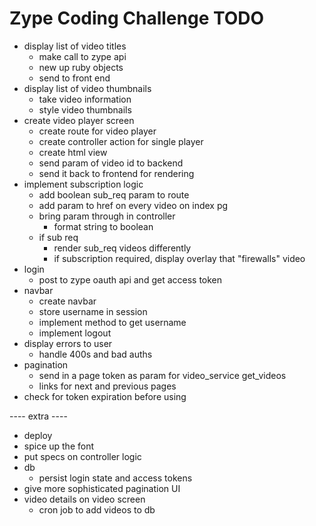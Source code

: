 Zype Coding Challenge TODO
==========================

 - display list of video titles
   - make call to zype api
   - new up ruby objects
   - send to front end
 - display list of video thumbnails
   - take video information
   - style video thumbnails
 - create video player screen
   - create route for video player
   - create controller action for single player
   - create html view
   - send param of video id to backend
   - send it back to frontend for rendering
 - implement subscription logic
   - add boolean sub_req param to route
   - add param to href on every video on index pg
   - bring param through in controller
     - format string to boolean
   - if sub req
     - render sub_req videos differently
     - if subscription required, display overlay that "firewalls" video
 - login
   - post to zype oauth api and get access token
 - navbar
   - create navbar
   - store username in session
   - implement method to get username
   - implement logout
 - display errors to user
   - handle 400s and bad auths
 - pagination
   - send in a page token as param for video_service get_videos
   - links for next and previous pages
 - check for token expiration before using

---- extra ----
 - deploy
 - spice up the font
 - put specs on controller logic
 - db
   - persist login state and access tokens
 - give more sophisticated pagination UI
 - video details on video screen
   - cron job to add videos to db
